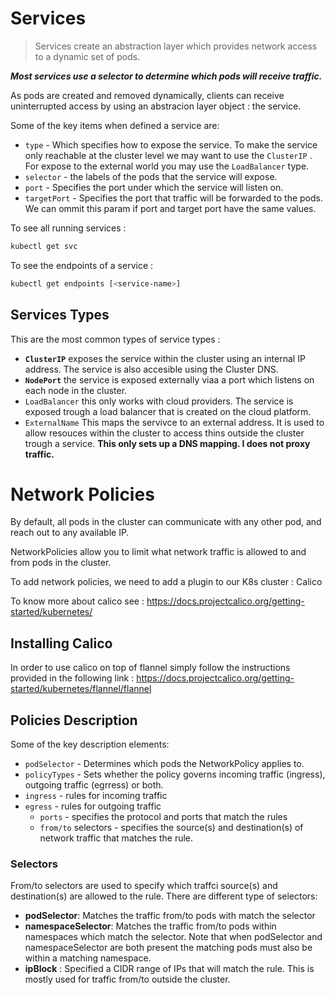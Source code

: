 # Services

> Services create an abstraction layer which provides network access to a dynamic set of pods.

***Most services use a selector to determine which pods will receive traffic.***

As pods are created and removed dynamically, clients can receive uninterrupted access by using an abstracion layer object : the service.

Some of the key items when defined a service are:

- `type` - Which specifies how to expose the service. To make the service only reachable at the cluster level we may want to use the  `ClusterIP` . For expose to the external world you may use the `LoadBalancer` type.
- `selector` - the labels of the pods that the service will expose.
- `port` - Specifies the port under which the service will listen on.
- `targetPort` - Specifies the port that traffic will be forwarded to the pods. We can ommit this param if port and target port have the same values.

To see all running services :
```bash
kubectl get svc
```

To see the endpoints of a service :
```bash
kubectl get endpoints [<service-name>]
```

## Services Types

This are the most common types of service types : 

- **`ClusterIP`** exposes the service within the cluster using an internal IP address. The service is also accesible using the Cluster DNS.
- **`NodePort`**  the service is exposed externally viaa a port which listens on each node in the cluster.
- `LoadBalancer` this only works with cloud providers. The service is exposed trough a load balancer that is created on the cloud platform.
- `ExternalName` This maps the servivce to an external address. It is used to allow resouces within the cluster to access thins outside the cluster trough a service. **This only sets up a DNS mapping. I does not proxy traffic.**

# Network Policies

By default, all pods in the cluster can communicate with any other pod, and reach out to any available IP.

NetworkPolicies allow you to limit what network traffic is allowed to and from pods in the cluster.

To add network policies, we need to add a plugin to our K8s cluster : Calico

To know more about calico see : https://docs.projectcalico.org/getting-started/kubernetes/

## Installing Calico

In order to use calico on top of flannel simply follow the instructions provided in the following link : 
https://docs.projectcalico.org/getting-started/kubernetes/flannel/flannel

## Policies Description

Some of the key description elements:

- `podSelector` - Determines which pods the NetworkPolicy applies to.
- `policyTypes` - Sets whether the policy governs incoming traffic (ingress), outgoing traffic (egrress) or both.
- `ingress` - rules for incoming traffic  
- `egress` - rules for outgoing traffic
  - `ports` - specifies the protocol and ports that match the rules
  - `from/to`  selectors - specifies the source(s) and destination(s) of network traffic that matches the rule.  

### Selectors

From/to selectors are used to specify which traffci source(s) and destination(s) are allowed to the rule. There are  different type of selectors:

- **podSelector**: Matches the traffic from/to pods with match the selector
- **namespaceSelector**: Matches the  traffic from/to pods within namespaces which match the selector. Note that when podSelector and namespaceSelector are both present the matching pods must also be within a matching namespace.
- **ipBlock** : Specified a CIDR range of IPs that will match the rule. This is mostly used for traffic from/to outside the cluster.

